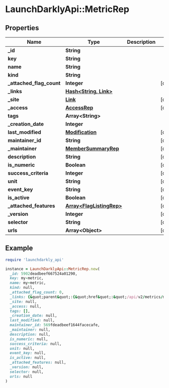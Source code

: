 # LaunchDarklyApi::MetricRep

## Properties

| Name | Type | Description | Notes |
| ---- | ---- | ----------- | ----- |
| **_id** | **String** |  |  |
| **key** | **String** |  |  |
| **name** | **String** |  |  |
| **kind** | **String** |  |  |
| **_attached_flag_count** | **Integer** |  | [optional] |
| **_links** | [**Hash&lt;String, Link&gt;**](Link.md) |  |  |
| **_site** | [**Link**](Link.md) |  | [optional] |
| **_access** | [**AccessRep**](AccessRep.md) |  | [optional] |
| **tags** | **Array&lt;String&gt;** |  |  |
| **_creation_date** | **Integer** |  |  |
| **last_modified** | [**Modification**](Modification.md) |  | [optional] |
| **maintainer_id** | **String** |  | [optional] |
| **_maintainer** | [**MemberSummaryRep**](MemberSummaryRep.md) |  | [optional] |
| **description** | **String** |  | [optional] |
| **is_numeric** | **Boolean** |  | [optional] |
| **success_criteria** | **Integer** |  | [optional] |
| **unit** | **String** |  | [optional] |
| **event_key** | **String** |  | [optional] |
| **is_active** | **Boolean** |  | [optional] |
| **_attached_features** | [**Array&lt;FlagListingRep&gt;**](FlagListingRep.md) |  | [optional] |
| **_version** | **Integer** |  | [optional] |
| **selector** | **String** |  | [optional] |
| **urls** | **Array&lt;Object&gt;** |  | [optional] |

## Example

```ruby
require 'launchdarkly_api'

instance = LaunchDarklyApi::MetricRep.new(
  _id: 5902deadbeef667524a01290,
  key: my-metric,
  name: my-metric,
  kind: null,
  _attached_flag_count: 0,
  _links: {&quot;parent&quot;:{&quot;href&quot;:&quot;/api/v2/metrics/my-project&quot;,&quot;type&quot;:&quot;application/json&quot;},&quot;self&quot;:{&quot;href&quot;:&quot;/api/v2/metrics/my-project/my-metric&quot;,&quot;type&quot;:&quot;application/json&quot;}},
  _site: null,
  _access: null,
  tags: [],
  _creation_date: null,
  last_modified: null,
  maintainer_id: 569fdeadbeef1644facecafe,
  _maintainer: null,
  description: null,
  is_numeric: null,
  success_criteria: null,
  unit: null,
  event_key: null,
  is_active: null,
  _attached_features: null,
  _version: null,
  selector: null,
  urls: null
)
```


